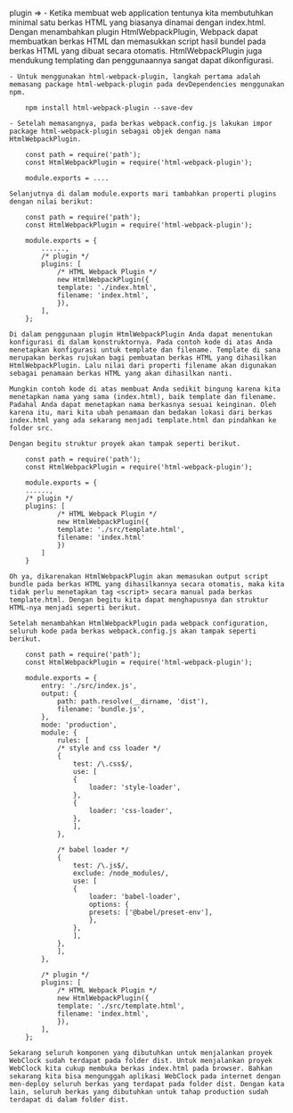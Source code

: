 plugin => 
    - Ketika membuat web application tentunya kita membutuhkan minimal satu berkas HTML yang biasanya dinamai dengan index.html. Dengan menambahkan plugin HtmlWebpackPlugin, Webpack dapat membuatkan berkas HTML dan memasukkan script hasil bundel pada berkas HTML yang dibuat secara otomatis. HtmlWebpackPlugin juga mendukung templating dan penggunaannya sangat dapat dikonfigurasi.

    - Untuk menggunakan html-webpack-plugin, langkah pertama adalah memasang package html-webpack-plugin pada devDependencies menggunakan npm.

        npm install html-webpack-plugin --save-dev

    - Setelah memasangnya, pada berkas webpack.config.js lakukan impor package html-webpack-plugin sebagai objek dengan nama HtmlWebpackPlugin.

        const path = require('path');
        const HtmlWebpackPlugin = require('html-webpack-plugin');
        
        module.exports = ....

    Selanjutnya di dalam module.exports mari tambahkan properti plugins dengan nilai berikut:

        const path = require('path');
        const HtmlWebpackPlugin = require('html-webpack-plugin');
        
        module.exports = {
            ......,
            /* plugin */
            plugins: [
                /* HTML Webpack Plugin */
                new HtmlWebpackPlugin({
                template: './index.html',
                filename: 'index.html',
                }),
            ],
        };

    Di dalam penggunaan plugin HtmlWebpackPlugin Anda dapat menentukan konfigurasi di dalam konstruktornya. Pada contoh kode di atas Anda menetapkan konfigurasi untuk template dan filename. Template di sana merupakan berkas rujukan bagi pembuatan berkas HTML yang dihasilkan HtmlWebpackPlugin. Lalu nilai dari properti filename akan digunakan sebagai penamaan berkas HTML yang akan dihasilkan nanti.

    Mungkin contoh kode di atas membuat Anda sedikit bingung karena kita menetapkan nama yang sama (index.html), baik template dan filename. Padahal Anda dapat menetapkan nama berkasnya sesuai keinginan. Oleh karena itu, mari kita ubah penamaan dan bedakan lokasi dari berkas index.html yang ada sekarang menjadi template.html dan pindahkan ke folder src. 

    Dengan begitu struktur proyek akan tampak seperti berikut.

        const path = require('path');
        const HtmlWebpackPlugin = require('html-webpack-plugin');
        
        module.exports = {
        ......,
        /* plugin */
        plugins: [
                /* HTML Webpack Plugin */
                new HtmlWebpackPlugin({
                template: './src/template.html',
                filename: 'index.html'
                })
            ]
        }

    Oh ya, dikarenakan HtmlWebpackPlugin akan memasukan output script bundle pada berkas HTML yang dihasilkannya secara otomatis, maka kita tidak perlu menetapkan tag <script> secara manual pada berkas template.html. Dengan begitu kita dapat menghapusnya dan struktur HTML-nya menjadi seperti berikut.

    Setelah menambahkan HtmlWebpackPlugin pada webpack configuration, seluruh kode pada berkas webpack.config.js akan tampak seperti berikut.

        const path = require('path');
        const HtmlWebpackPlugin = require('html-webpack-plugin');
        
        module.exports = {
            entry: './src/index.js',
            output: {
                path: path.resolve(__dirname, 'dist'),
                filename: 'bundle.js',
            },
            mode: 'production',
            module: {
                rules: [
                /* style and css loader */
                {
                    test: /\.css$/,
                    use: [
                    {
                        loader: 'style-loader',
                    },
                    {
                        loader: 'css-loader',
                    },
                    ],
                },
                
                /* babel loader */
                {
                    test: /\.js$/,
                    exclude: /node_modules/,
                    use: [
                    {
                        loader: 'babel-loader',
                        options: {
                        presets: ['@babel/preset-env'],
                        },
                    },
                    ],
                },
                ],
            },
            
            /* plugin */
            plugins: [
                /* HTML Webpack Plugin */
                new HtmlWebpackPlugin({
                template: './src/template.html',
                filename: 'index.html',
                }),
            ],
        };

    Sekarang seluruh komponen yang dibutuhkan untuk menjalankan proyek WebClock sudah terdapat pada folder dist. Untuk menjalankan proyek WebClock kita cukup membuka berkas index.html pada browser. Bahkan sekarang kita bisa mengunggah aplikasi WebClock pada internet dengan men-deploy seluruh berkas yang terdapat pada folder dist. Dengan kata lain, seluruh berkas yang dibutuhkan untuk tahap production sudah terdapat di dalam folder dist.